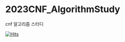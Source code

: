 # 2023CNF_AlgorithmStudy
cnf 알고리즘 스터디

[![Hits](https://hits.seeyoufarm.com/api/count/incr/badge.svg?url=https%3A%2F%2Fgithub.com%2Fsouo0605A%2F2023CNF_AlgorithmStudy&count_bg=%23579AEC&title_bg=%236661DA&icon=&icon_color=%23E7E7E7&title=owo&edge_flat=false)](https://hits.seeyoufarm.com)
